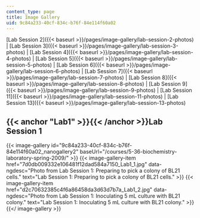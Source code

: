 ```yaml
---
content_type: page
title: Image Gallery
uid: 9c84a233-40cf-834c-b76f-84e114f60a02
---
```


[Lab Session 2]({{< baseurl >}}/pages/image-gallery/lab-session-2-photos) | [Lab Session 3]({{< baseurl >}}/pages/image-gallery/lab-session-3-photos) | [Lab Session 4]({{< baseurl >}}/pages/image-gallery/lab-session-4-photos) | [Lab Session 5]({{< baseurl >}}/pages/image-gallery/lab-session-5-photos) | [Lab Session 6]({{< baseurl >}}/pages/image-gallery/lab-session-6-photos) | [Lab Session 7]({{< baseurl >}}/pages/image-gallery/lab-session-7-photos) | [Lab Session 8]({{< baseurl >}}/pages/image-gallery/lab-session-8-photos) | [Lab Session 9]({{< baseurl >}}/pages/image-gallery/lab-session-9-photos) | [Lab Session 11]({{< baseurl >}}/pages/image-gallery/lab-session-11-photos) | [Lab Session 13]({{< baseurl >}}/pages/image-gallery/lab-session-13-photos)

{{< anchor "Lab1" >}}{{< /anchor >}}Lab Session 1 
--------------------------------------------------
{{< image-gallery id="9c84a233-40cf-834c-b76f-84e114f60a02_nanogallery2" baseUrl="/courses/5-36-biochemistry-laboratory-spring-2009/" >}}
{{< image-gallery-item href="7d0db009332e106481f12dad584a7150_Lab1_1.jpg" data-ngdesc="Photo from Lab Session 1: Preparing to pick a colony of BL21 cells." text="Lab Session 1: Preparing to pick a colony of BL21 cells." >}}
{{< image-gallery-item href="d2c70632385c4f6a86458da3d63d7b7a_Lab1_2.jpg" data-ngdesc="Photo from Lab Session 1: Inoculating 5 mL culture with BL21 colony." text="Lab Session 1: Inoculating 5 mL culture with BL21 colony." >}}
{{</ image-gallery >}}